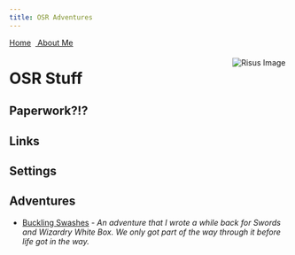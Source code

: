 ```yaml
---
title: OSR Adventures
---
```

<link rel="stylesheet" href="https://use.fontawesome.com/releases/v5.8.2/css/all.css" integrity="sha384-oS3vJWv+0UjzBfQzYUhtDYW+Pj2yciDJxpsK1OYPAYjqT085Qq/1cq5FLXAZQ7Ay" crossorigin="anonymous">
<style> .sideimg {float:right; margin: 5px;}</style>
<a href="/jasongames"><i class="fas fa-home"></i> Home</a> &nbsp;<a href="/"><i class="fas fa-user-circle"></i> About Me</a>

<span class="sideimg">![Risus Image](http://www.risusiverse.com/_/rsrc/1352864655264/home/We%20need%20you.png)</span>


# OSR Stuff
## Paperwork?!?

## Links

## Settings

## Adventures
- [Buckling Swashes](https://docs.google.com/document/d/1X3gxf10pw75Uzv7lCd7F9d9KSZH3snPWybJ6pz-5qGc/edit?usp=sharing) - *An adventure that I wrote a while back for Swords and Wizardry White Box. We only got part of the way through it before life got in the way.*
